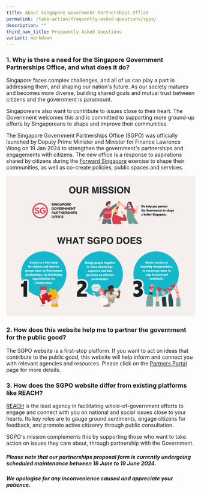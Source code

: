 ```yaml
---
title: About Singapore Government Partnerships Office
permalink: /take-action/frequently-asked-questions/sgpo/
description: ""
third_nav_title: Frequently Asked Questions
variant: markdown
---
```

### 1. Why is there a need for the Singapore Government Partnerships Office, and what does it do? 

Singapore faces complex challenges, and all of us can play a part in addressing them, and shaping our nation's future. As our society matures and becomes more diverse, building shared goals and mutual trust between citizens and the government is paramount. 

Singaporeans also want to contribute to issues close to their heart. The Government welcomes this and is committed to supporting more ground-up efforts by Singaporeans to shape and improve their communities.

The Singapore Government Partnerships Office (SGPO) was officially launched by Deputy Prime Minister and Minister for Finance Lawrence Wong on 19 Jan 2024 to strengthen the government's partnerships and engagements with citizens. The new office is a response to aspirations shared by citizens during the [Forward Singapore](http://www.forwardsingapore.gov.sg) exercise to shape their communities, as well as co-create policies, public spaces and services.  

![SGPO - Our Mission](/images/About%20SGPO/SGPO_OurMission_5_Mar_2024_1400x1040.jpg)

### 2. How does this website help me to partner the government for the public good? 

The SGPO website is a first-stop platform. If you want to act on ideas that contribute to the public good, this website will help inform and connect you with relevant agencies and resources. Please click on the [Partners Portal](/take-action/partnersportal/) page for more details. 

### 3. How does the SGPO website differ from existing platforms like REACH? 

[REACH](https://www.reach.gov.sg/) is the lead agency in facilitating whole-of-government efforts to engage and connect with you on national and social issues close to your hearts. Its key roles are to gauge ground sentiments, engage citizens for feedback, and promote active citizenry through public consultation. 

SGPO's mission complements this by supporting those who want to take action on issues they care about, through partnership with the Government. 
 
##### Please note that our partnerships proposal form is currently undergoing scheduled maintenance between 18 June to 19 June 2024. 

##### We apologise for any inconvenience caused and appreciate your patience.